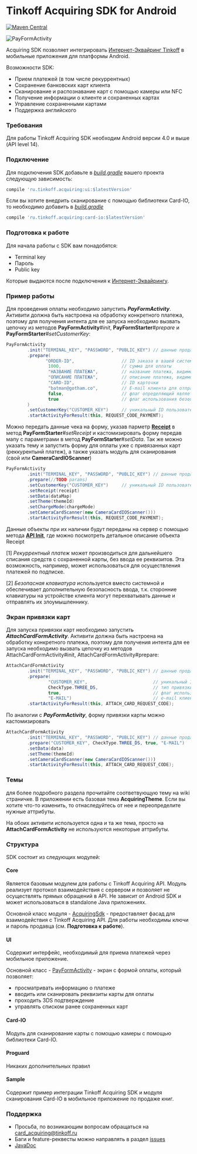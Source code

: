 # Tinkoff Acquiring SDK for Android

[![Maven Central](https://img.shields.io/maven-central/v/ru.tinkoff.acquiring/ui.svg?maxAge=3600)][search.maven]

![PayFormActivity][img-pay]

Acquiring SDK позволяет интегрировать [Интернет-Эквайринг Tinkoff][acquiring] в мобильные приложения для платформы Android.

Возможности SDK:
- Прием платежей (в том числе рекуррентных)
- Сохранение банковских карт клиента
- Сканирование и распознавание карт с помощью камеры или NFC
- Получение информации о клиенте и сохраненных картах
- Управление сохраненными картами
- Поддержка английского

### Требования
Для работы Tinkoff Acquiring SDK необходим Android версии 4.0 и выше (API level 14).

### Подключение
Для подключения SDK добавьте в [_build.gradle_][build-config] вашего проекта следующую зависимость:
```groovy
compile 'ru.tinkoff.acquiring:ui:$latestVersion'
```
Если вы хотите внедрить сканирование с помощью библиотеки Card-IO, то необходимо добавить в [_build.gradle_][build-config]
```groovy
compile 'ru.tinkoff.acquiring:card-io:$latestVersion'
```


### Подготовка к работе
Для начала работы с SDK вам понадобятся:
* Terminal key
* Пароль
* Public key

Которые выдаются после подключения к [Интернет-Эквайрингу][acquiring].

### Пример работы
Для проведения оплаты необходимо запустить _**PayFormActivity**_. Активити должна быть настроена на обработку конкретного платежа, поэтому для получения интента для ее запуска необходимо вызвать цепочку из методов **PayFormActivity**#_init_, **PayFormStarter**#_prepare_ и **PayFormStarter**#_setCustomerKey_:

```java
PayFormActivity
        .init("TERMINAL_KEY", "PASSWORD", "PUBLIC_KEY") // данные продавца
        .prepare(
               "ORDER-ID",                  // ID заказа в вашей системе
                1000,                       // сумма для оплаты
                "НАЗВАНИЕ ПЛАТЕЖА",         // название платежа, видимое пользователю
                "ОПИСАНИЕ ПЛАТЕЖА",         // описание платежа, видимое пользователю
                "CARD-ID",                  // ID карточки
                "batman@gotham.co",         // E-mail клиента для отправки уведомления об оплате
                false,                      // флаг определяющий является ли платеж рекуррентным [1]
                true                        // флаг использования безопасной клавиатуры [2]
        )
        .setCustomerKey("CUSTOMER_KEY")     // уникальный ID пользователя для сохранения данных его карты
        .startActivityForResult(this, REQUEST_CODE_PAYMENT);

```

Можно передать данные чека на форму, указав парметр [**Receipt**][receipt-javadoc] в метод **PayFormStarter**#_setReceipt_ и кастомизировать форму передав мапу с параметрами в метод **PayFormStarter**#_setData_.
Так же можно указать тему и запустить форму для оплаты уже с привязанных карт (реккурентынй платеж), а также указать модуль для сканирования (свой или **CameraCardIOScanner**)

```java
PayFormActivity
        .init("TERMINAL_KEY", "PASSWORD", "PUBLIC_KEY") // данные продавца
        .prepare(//TODO params)
        .setCustomerKey("CUSTOMER_KEY")     // уникальный ID пользователя для сохранения данных его карты
        .setReceipt(receipt)
        .setData(dataMap)
        .setTheme(themeId)
        .setChargeMode(chargeMode)
        .setCameraCardScanner(new CameraCardIOScanner()))
        .startActivityForResult(this, REQUEST_CODE_PAYMENT);

```

Данные объекты при их наличии будут переданы на сервер с помощью метода [**API Init**][init-documentation], где можно посмотреть детальное описание объекта Receipt

[1] _Рекуррентный платеж_ может производиться для дальнейшего списания средств с сохраненной карты, без ввода ее реквизитов. Эта возможность, например, может использоваться для осуществления платежей по подписке.

[2] _Безопасная клавиатура_ используется вместо системной и обеспечивает дополнительную безопасность ввода, т.к. сторонние клавиатуры на устройстве клиента могут перехватывать данные и отправлять их злоумышленнику.

### Экран привязки карт
Для запуска привязки карт необходимо запустить _**AttachCardFormActivity**_.  Активити должна быть настроена на обработку конкретного платежа, поэтому для получения интента для ее запуска необходимо вызвать цепочку из методов AttachCardFormActivity#init, AttachCardFormActivity#prepare:
```java
AttachCardFormActivity
        .init("TERMINAL_KEY", "PASSWORD", "PUBLIC_KEY") // данные продавца
        .prepare(
                "CUSTOMER_KEY",                         // уникальный ID пользователя для сохранения данных его карты                             
                CheckType.THREE_DS,                     // тип привязки карты
                true,                                   // флаг использования безопасной клавиатуры
                "E-MAIL")                               // e-mail клиента
        .startActivityForResult(this, ATTACH_CARD_REQUEST_CODE);
```

По аналогии с _**PayFormActivity**_, форму привязки карты можно кастомизировать

```java
AttachCardFormActivity
        .init("TERMINAL_KEY", "PASSWORD", "PUBLIC_KEY") // данные продавца
        .prepare("CUSTOMER_KEY", CheckType.THREE_DS, true, "E-MAIL")   
        .setData(data)
        .setTheme(themeId)
        .setCameraCardScanner(new CameraCardIOScanner()))
        .startActivityForResult(this, ATTACH_CARD_REQUEST_CODE);
```

### Темы
для более подробного раздела прочитайте соответвующую тему на wiki страничке.
В приложении есть базовая тема **AcquiringTheme**. Если вы хотите что-то изменить, то отнаследуйтесь от нее и переопределите нужные аттрибуты.

На обоих активити используется одна и та же тема, просто на **AttachCardFormActivity** не используются некоторые аттрибуты.

### Структура
SDK состоит из следующих модулей:

#### Core
Является базовым модулем для работы с Tinkoff Acquiring API. Модуль реализует протокол взаимодействия с сервером и позволяет не осуществлять прямых обращений в API. Не зависит от Android SDK и может использоваться в standalone Java приложениях.

Основной класс модуля - [AcquiringSdk][sdk-class-javadoc] - предоставляет фасад для взаимодействия с Tinkoff Acquiring API. Для работы необходимы ключи и пароль продавца (см. **Подготовка к работе**).

#### UI
Содержит интерфейс, необходимый для приема платежей через мобильное приложение.

Основной класс - [PayFormActivity][payform-class-javadoc] - экран с формой оплаты, который позволяет:
* просматривать информацию о платеже
* вводить или сканировать реквизиты карты для оплаты
* проходить 3DS подтверждение
* управлять списком ранее сохраненных карт

#### Card-IO
Модуль для сканирование карты с помощью камеры с помощью библиотеки Card-IO.

#### Proguard
Никаких дополнительных правил

#### Sample
Содержит пример интеграции Tinkoff Acquiring SDK и модуля сканирования Card-IO в мобильное приложение по продаже книг.

### Поддержка
- Просьба, по возникающим вопросам обращаться на [card_acquiring@tinkoff.ru][support-email]
- Баги и feature-реквесты можно направлять в раздел [issues][issues]
- [JavaDoc][javadoc]

[search.maven]: http://search.maven.org/#search|ga|1|ru.tinkoff.acquiring.ui
[build-config]: https://developer.android.com/studio/build/index.html
[support-email]: mailto:card_acquiring@tinkoff.ru
[issues]: https://github.com/TinkoffCreditSystems/tinkoff-asdk-android/issues
[acquiring]: https://t.tinkoff.ru/
[payform-class-javadoc]: http://tinkoffcreditsystems.github.io/tinkoff-asdk-android/javadoc/ru/tinkoff/acquiring/sdk/PayFormActivity.html
[sdk-class-javadoc]: http://tinkoffcreditsystems.github.io/tinkoff-asdk-android/javadoc/ru/tinkoff/acquiring/sdk/AcquiringSdk.html
[javadoc]: http://tinkoffcreditsystems.github.io/tinkoff-asdk-android/javadoc/
[img-pay]: http://tinkoffcreditsystems.github.io/tinkoff-asdk-android/res/pay2.png
[receipt-javadoc]: http://tinkoffcreditsystems.github.io/tinkoff-asdk-android/javadoc/ru/tinkoff/acquiring/sdk/Receipt.html
[init-documentation]: https://oplata.tinkoff.ru/landing/develop/documentation/cmp/Init
